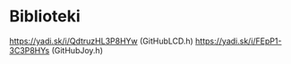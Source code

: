 # Biblioteki
https://yadi.sk/i/QdtruzHL3P8HYw     (GitHubLCD.h)    https://yadi.sk/i/FEpP1-3C3P8HYs (GitHubJoy.h)
